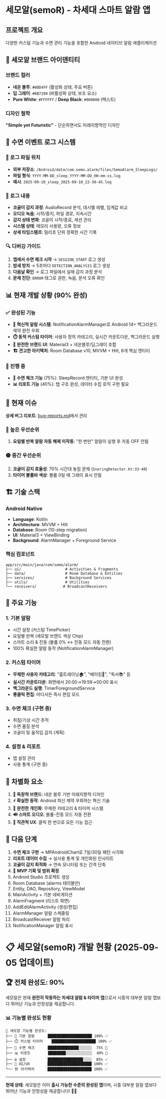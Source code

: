 # 세모알(semoR) - 차세대 스마트 알람 앱

## 프로젝트 개요
다양한 커스텀 기능과 수면 관리 기능을 포함한 Android 네이티브 알람 애플리케이션

## 🎨 세모알 브랜드 아이덴티티

### 브랜드 컬러
- **네온 블루**: `#00D4FF` (활성화 상태, 주요 버튼)
- **딥 그레이**: `#6B7280` (비활성화 상태, 보조 요소)
- **Pure White**: `#FFFFFF` / **Deep Black**: `#000000` (텍스트)

### 디자인 철학
**"Simple yet Futuristic"** - 단순하면서도 미래지향적인 디자인

## 🐛 수면 이벤트 로그 시스템

### 📂 로그 파일 위치
- **외부 저장소**: `/Android/data/com.semo.alarm/files/SemoAlarm_SleepLogs/`
- **파일 형식**: `YYYY-MM-DD_sleep_YYYY-MM-DD_HH-mm-ss.log`
- **예시**: `2025-09-10_sleep_2025-09-10_22-30-45.log`

### 📝 로그 내용
- **코골이 감지 과정**: AudioRecord 분석, 데시벨 레벨, 임계값 비교
- **오디오 녹음**: 시작/중지, 파일 경로, 지속시간
- **감지 상태 변화**: 코골이 시작/종료, 세션 관리
- **시스템 상태**: 메모리 사용량, 오류 정보
- **상세 타임스탬프**: 밀리초 단위 정확한 시간 기록

### 🔍 디버깅 가이드
1. **앱에서 수면 체크 시작** → `SESSION_START` 로그 생성
2. **밤새 방치** → 5초마다 `DETECTION_ANALYSIS` 로그 생성  
3. **다음날 확인** → 로그 파일에서 실제 감지 과정 분석
4. **문제 진단**: `ERROR` 태그로 권한, 녹음, 분석 오류 확인

## 📊 현재 개발 상황 (90% 완성)

### ✅ 완성된 기능
- **🔔 혁신적 알람 시스템**: NotificationAlarmManager로 Android 14+ 백그라운드 제약 완전 우회
- **⏱️ 동적 커스텀 타이머**: 사용자 정의 카테고리, 실시간 카운트다운, 백그라운드 실행
- **🎨 완전한 브랜드 UI**: Material3 + 네온블루/딥그레이 조합
- **🏗️ 견고한 아키텍처**: Room Database v10, MVVM + Hilt, 6개 핵심 엔티티

### 🚧 진행 중
- **🌙 수면 체크 기능** (75%): SleepRecord 엔티티, 기본 UI 완성
- **📊 리포트 기능** (40%): 탭 구조 완성, 데이터 수집 로직 구현 필요

## 🚨 현재 이슈

**상세 버그 리포트**: [bug-reports.md](./bug-reports.md)에서 관리

### 🔴 높은 우선순위  
1. **요일별 반복 알람 자동 해제 미작동**: "한 번만" 알람이 실행 후 자동 OFF 안됨

### 🟡 중간 우선순위  
2. **코골이 감지 효율성**: 70% 시간대 놓침 문제 (`SnoringDetector.kt:33-40`)
3. **타이머 볼륨바 색상**: 볼륨 0일 때 그레이 표시 안됨

## 🏗️ 기술 스택

### Android Native
- **Language**: Kotlin
- **Architecture**: MVVM + Hilt
- **Database**: Room (10-step migration)
- **UI**: Material3 + ViewBinding
- **Background**: AlarmManager + Foreground Service

### 핵심 컴포넌트
```
app/src/main/java/com/semo/alarm/
├── ui/                    # Activities & Fragments
├── data/                  # Room Database & Entities
├── services/              # Background Services
├── utils/                 # Utilities
└── receivers/            # BroadcastReceivers
```

## 📱 주요 기능

### 1. 기본 알람
- 시간 설정 (커스텀 TimePicker)
- 요일별 반복 (세모알 브랜드 색상 Chip)
- 스마트 소리 & 진동 (볼륨 0% ↔ 진동 모드 자동 전환)
- 100% 확실한 알람 동작 (NotificationAlarmManager)

### 2. 커스텀 타이머
- **무제한 사용자 카테고리**: "홈트레이닝🏠", "베이킹🧁", "독서📚" 등
- **실시간 카운트다운**: 화면에서 20:00→19:59→00:00 표시
- **백그라운드 실행**: TimerForegroundService
- **롱클릭 편집**: 어디서든 즉시 편집 모드

### 3. 수면 체크 (구현 중)
- 취침/기상 시간 추적
- 수면 품질 분석
- 코골이 및 움직임 감지 (계획)

### 4. 설정 & 리포트
- 앱 설정 관리
- 사용 통계 (구현 중)

## 🎯 차별화 요소

1. **🎨 독창적 브랜드**: 네온 블루 기반 미래지향적 디자인
2. **⚡ 확실한 동작**: Android 최신 제약 우회하는 혁신 기술  
3. **🔧 완전한 개인화**: 무제한 카테고리 & 타이머 시스템
4. **🔊 스마트 오디오**: 볼륨-진동 모드 자동 전환
5. **📱 직관적 UX**: 클릭 한 번으로 모든 기능 접근

## 🚀 다음 단계

1. **수면 체크 구현** → MPAndroidChart로 7일/30일 패턴 시각화  
2. **리포트 데이터 수집** → 실사용 통계 및 개인화된 인사이트
3. **코골이 감지 최적화** → 연속 모니터링 또는 간격 단축
1. 🔄 **MVP 기획 및 범위 확정**
2. Android Studio 프로젝트 생성
3. Room Database (alarms 테이블만)
4. Entity, DAO, Repository, ViewModel
5. MainActivity + 기본 네비게이션
6. AlarmFragment (리스트 화면)
7. AddEditAlarmActivity (생성/편집)
8. AlarmManager 알람 스케줄링
9. BroadcastReceiver 알람 처리
10. NotificationManager 알림 표시

# 📋 **세모알(semoR) 개발 현황** (2025-09-05 업데이트)

## 🏆 **전체 완성도: 90%** 

세모알은 현재 **완전히 작동하는 차세대 알람 & 타이머 앱**으로서 시중의 대부분 알람 앱보다 뛰어난 기능과 안정성을 제공합니다.

### 📊 **기능별 완성도 현황**
```
📱 세모알 기능별 완성도:
├── 🔔 기본 알람      ████████████████████ 100% ✅
├── ⏱️ 커스텀 타이머    ████████████████████ 100% ✅
├── 🌙 수면 체크      ██████████████░░░░░░  75% 🚧
├── 📊 리포트        ████████░░░░░░░░░░░░  40% 🚧
├── ⚙️ 설정          ████████████████░░░░  85% ✅
├── 🎨 UI/UX        ████████████████████ 100% ✅
└── 🏗️ 아키텍처      ████████████████████ 100% ✅
```



---

**현재 상태**: 세모알은 이미 **출시 가능한 수준의 완성된 앱**이며, 시중 대부분 알람 앱보다 뛰어난 기능과 안정성을 제공합니다! 🎉✨
